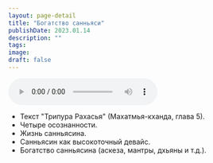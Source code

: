 ```yaml
---
layout: page-detail
title: "Богатство санньяси"
publishDate: 2023.01.14
description: ""
tags:
image:
draft: false
---
```


<audio title="2023.01.14 - Богатство санньяси.mp3" src="https://filer-api.advayta.org/v1.0/public/files/73952" controls=""></audio>

* Текст "Трипура Рахасья" (Махатмья-кханда, глава 5).
* Четыре осознанности.
* Жизнь санньясина.
* Санньясин как высокоточный девайс.
* Богатство санньясина (аскеза, мантры, дхьяны и т.д.).

  
